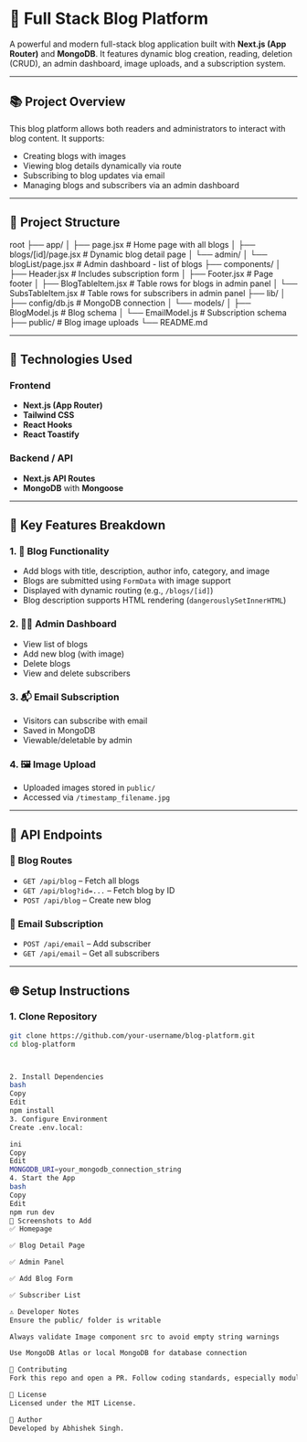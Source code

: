 # 📝 Full Stack Blog Platform

A powerful and modern full-stack blog application built with **Next.js (App Router)** and **MongoDB**. It features dynamic blog creation, reading, deletion (CRUD), an admin dashboard, image uploads, and a subscription system.

---

## 📚 Project Overview

This blog platform allows both readers and administrators to interact with blog content. It supports:

- Creating blogs with images  
- Viewing blog details dynamically via route  
- Subscribing to blog updates via email  
- Managing blogs and subscribers via an admin dashboard  

---

## 📁 Project Structure

root
├── app/
│ ├── page.jsx # Home page with all blogs
│ ├── blogs/[id]/page.jsx # Dynamic blog detail page
│ └── admin/
│ └── blogList/page.jsx # Admin dashboard - list of blogs
├── components/
│ ├── Header.jsx # Includes subscription form
│ ├── Footer.jsx # Page footer
│ ├── BlogTableItem.jsx # Table rows for blogs in admin panel
│ └── SubsTableItem.jsx # Table rows for subscribers in admin panel
├── lib/
│ ├── config/db.js # MongoDB connection
│ └── models/
│ ├── BlogModel.js # Blog schema
│ └── EmailModel.js # Subscription schema
├── public/ # Blog image uploads
└── README.md



---

## 🔧 Technologies Used

### Frontend
- **Next.js (App Router)**
- **Tailwind CSS**
- **React Hooks**
- **React Toastify**

### Backend / API
- **Next.js API Routes**
- **MongoDB** with **Mongoose**

---

## 🚀 Key Features Breakdown

### 1. 📖 Blog Functionality
- Add blogs with title, description, author info, category, and image
- Blogs are submitted using `FormData` with image support
- Displayed with dynamic routing (e.g., `/blogs/[id]`)
- Blog description supports HTML rendering (`dangerouslySetInnerHTML`)

### 2. 🧑‍💻 Admin Dashboard
- View list of blogs
- Add new blog (with image)
- Delete blogs
- View and delete subscribers

### 3. 📬 Email Subscription
- Visitors can subscribe with email
- Saved in MongoDB
- Viewable/deletable by admin

### 4. 🖼️ Image Upload
- Uploaded images stored in `public/`
- Accessed via `/timestamp_filename.jpg`

---

## 📡 API Endpoints

### 🔹 Blog Routes
- `GET /api/blog` – Fetch all blogs
- `GET /api/blog?id=...` – Fetch blog by ID
- `POST /api/blog` – Create new blog

### 🔹 Email Subscription
- `POST /api/email` – Add subscriber
- `GET /api/email` – Get all subscribers

---

## 🌐 Setup Instructions

### 1. Clone Repository
```bash
git clone https://github.com/your-username/blog-platform.git
cd blog-platform



2. Install Dependencies
bash
Copy
Edit
npm install
3. Configure Environment
Create .env.local:

ini
Copy
Edit
MONGODB_URI=your_mongodb_connection_string
4. Start the App
bash
Copy
Edit
npm run dev
📸 Screenshots to Add
✅ Homepage

✅ Blog Detail Page

✅ Admin Panel

✅ Add Blog Form

✅ Subscriber List

⚠️ Developer Notes
Ensure the public/ folder is writable

Always validate Image component src to avoid empty string warnings

Use MongoDB Atlas or local MongoDB for database connection

🙌 Contributing
Fork this repo and open a PR. Follow coding standards, especially modular Next.js structure.

📜 License
Licensed under the MIT License.

💬 Author
Developed by Abhishek Singh.